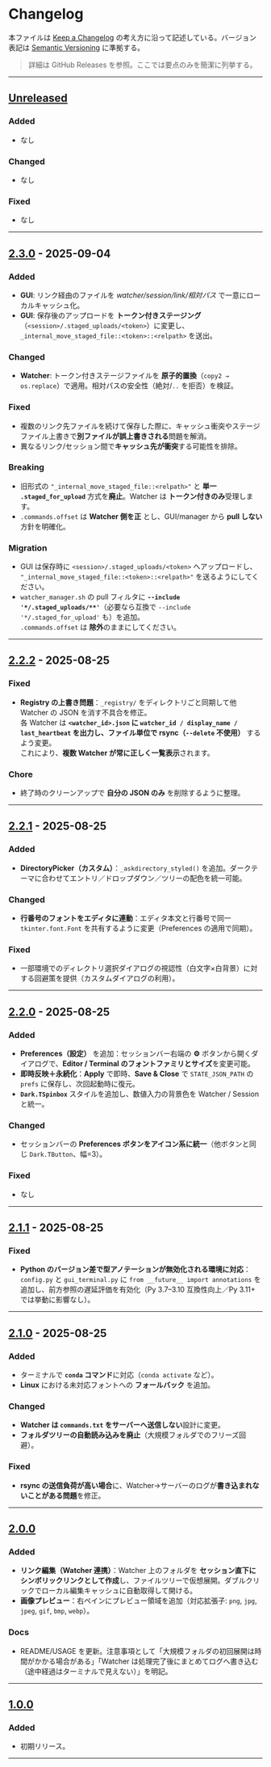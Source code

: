 # Changelog

本ファイルは [Keep a Changelog](https://keepachangelog.com/ja/1.1.0/) の考え方に沿って記述している。バージョン表記は [Semantic Versioning](https://semver.org/lang/ja/) に準拠する。

> 詳細は GitHub Releases を参照。ここでは要点のみを簡潔に列挙する。

---

## [Unreleased]

### Added

* なし

### Changed

* なし

### Fixed

* なし

---

## [2.3.0] - 2025-09-04

### Added
- **GUI**: リンク経由のファイルを *watcher/session/link/相対パス* で一意にローカルキャッシュ化。
- **GUI**: 保存後のアップロードを **トークン付きステージング**（`<session>/.staged_uploads/<token>`）に変更し、`_internal_move_staged_file::<token>::<relpath>` を送出。

### Changed
- **Watcher**: トークン付きステージファイルを **原子的置換**（`copy2 → os.replace`）で適用。相対パスの安全性（絶対/`..` を拒否）を検証。

### Fixed
- 複数のリンク先ファイルを続けて保存した際に、キャッシュ衝突やステージファイル上書きで**別ファイルが誤上書きされる**問題を解消。
- 異なるリンク/セッション間で**キャッシュ先が衝突**する可能性を排除。

### Breaking
- 旧形式の `"_internal_move_staged_file::<relpath>"` と **単一 `.staged_for_upload`** 方式を**廃止**。Watcher は **トークン付きのみ**受理します。
- `.commands.offset` は **Watcher 側を正** とし、GUI/manager から **pull しない**方針を明確化。

### Migration
- GUI は保存時に `<session>/.staged_uploads/<token>` へアップロードし、  
  `"_internal_move_staged_file::<token>::<relpath>"` を送るようにしてください。
- `watcher_manager.sh` の pull フィルタに **`--include '*/.staged_uploads/**'`**（必要なら互換で `--include '*/.staged_for_upload'` も）を追加。  
  `.commands.offset` は **除外**のままにしてください。

---

## [2.2.2] - 2025-08-25

### Fixed
- **Registry の上書き問題**：`_registry/` をディレクトリごと同期して他 Watcher の JSON を消す不具合を修正。  
  各 Watcher は **`<watcher_id>.json` に `watcher_id / display_name / last_heartbeat` を出力し、ファイル単位で rsync（`--delete` 不使用）** するよう変更。  
  これにより、**複数 Watcher が常に正しく一覧表示**されます。

### Chore
- 終了時のクリーンアップで **自分の JSON のみ** を削除するように整理。

---

## [2.2.1] - 2025-08-25

### Added
- **DirectoryPicker（カスタム）**：`_askdirectory_styled()` を追加。ダークテーマに合わせてエントリ／ドロップダウン／ツリーの配色を統一可能。

### Changed
- **行番号のフォントをエディタに連動**：エディタ本文と行番号で同一 `tkinter.font.Font` を共有するように変更（Preferences の適用で同期）。

### Fixed
- 一部環境でのディレクトリ選択ダイアログの視認性（白文字×白背景）に対する回避策を提供（カスタムダイアログの利用）。


---

## [2.2.0] - 2025-08-25

### Added
- **Preferences（設定）** を追加：セッションバー右端の **⚙︎** ボタンから開くダイアログで、**Editor / Terminal のフォントファミリとサイズ**を変更可能。
- **即時反映＋永続化**：**Apply** で即時、**Save & Close** で `STATE_JSON_PATH` の `prefs` に保存し、次回起動時に復元。
- **`Dark.TSpinbox`** スタイルを追加し、数値入力の背景色を Watcher / Session と統一。

### Changed
- セッションバーの **Preferences ボタンをアイコン系に統一**（他ボタンと同じ `Dark.TButton`、幅=3）。

### Fixed
- なし

---

## [2.1.1] - 2025-08-25

### Fixed

* **Python のバージョン差で型アノテーションが無効化される環境に対応**：`config.py` と `gui_terminal.py` に `from __future__ import annotations` を追加し、前方参照の遅延評価を有効化（Py 3.7–3.10 互換性向上／Py 3.11+ では挙動に影響なし）。

---

## [2.1.0] - 2025-08-25

### Added

* ターミナルで **`conda` コマンド**に対応（`conda activate` など）。
* **Linux** における未対応フォントへの **フォールバック** を追加。

### Changed

* **Watcher は `commands.txt` をサーバーへ送信しない**設計に変更。
* **フォルダツリーの自動読み込みを廃止**（大規模フォルダでのフリーズ回避）。

### Fixed

* **rsync の送信負荷が高い場合**に、Watcher→サーバーのログが**書き込まれないことがある問題**を修正。

---

## [2.0.0]

### Added

* **リンク編集（Watcher 連携）**：Watcher 上のフォルダを **セッション直下にシンボリックリンクとして作成**し、ファイルツリーで仮想展開。ダブルクリックでローカル編集キャッシュに自動取得して開ける。
* **画像プレビュー**：右ペインにプレビュー領域を追加（対応拡張子: `png`, `jpg`, `jpeg`, `gif`, `bmp`, `webp`）。

### Docs

* README/USAGE を更新。注意事項として「大規模フォルダの初回展開は時間がかかる場合がある」「Watcher は処理完了後にまとめてログへ書き込む（途中経過はターミナルで見えない）」を明記。

---

## [1.0.0]

### Added

* 初期リリース。

---
[Unreleased]: https://github.com/ri0097fx/SyncTerm-IDE/compare/v2.3.0...HEAD
[2.3.0]: https://github.com/ri0097fx/SyncTerm-IDE/compare/v2.2.2...v2.3.0
[2.2.2]: https://github.com/ri0097fx/SyncTerm-IDE/compare/v2.2.1...v2.2.2
[2.2.1]: https://github.com/ri0097fx/SyncTerm-IDE/compare/v2.2.0...v2.2.1
[2.2.0]: https://github.com/ri0097fx/SyncTerm-IDE/compare/v2.1.1...v2.2.0
[2.1.1]: https://github.com/ri0097fx/SyncTerm-IDE/compare/v2.1.0...v2.1.1
[2.1.0]: https://github.com/ri0097fx/SyncTerm-IDE/compare/v2.0.0...v2.1.0
[2.0.0]: https://github.com/ri0097fx/SyncTerm-IDE/releases/tag/v2.0.0
[1.0.0]: https://github.com/ri0097fx/SyncTerm-IDE/releases/tag/v1.0.0

